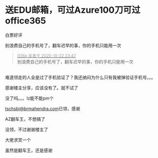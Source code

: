# 送EDU邮箱，可过Azure100刀可过office365


白票好评<img src="static/image/smiley/default/lol.gif" smilieid="12" border="0" alt="" />

别浪费自己的手机号了，翻车迟早的事，你的手机只能用一次

<div class="quote"><blockquote><font size="2"><a href="https://www.hostloc.com/forum.php?mod=redirect&amp;goto=findpost&amp;pid=9338786&amp;ptid=757396" target="_blank"><font color="#999999">l516q 发表于 2020-10-22 23:47</font></a></font><br />
别浪费自己的手机号了，翻车迟早的事，你的手机只能用一次</blockquote></div><br />
难道领走的人全是过了手机验证了？我还纳闷为什么只有我被弹验证手机号。。。

感谢楼主分享，应该没有了。就不试了

没了吗。。。lz能不能pm个<img src="static/image/smiley/yct/010.gif" smilieid="41" border="0" alt="" />

<a href="mailto:tschsbj@brmahendra.com">tschsbj@brmahendra.com</a>已领，感谢

AZ翻车王，不想搞了

没领，不过谢谢楼主了

大佬求赏一个<img src="static/image/smiley/default/lol.gif" smilieid="12" border="0" alt="" /><img id="aimg_Z66Zn" onclick="zoom(this, this.src, 0, 0, 0)" class="zoom" src="https://cdn.jsdelivr.net/gh/hishis/forum-master/public/images/patch.gif" onmouseover="img_onmouseoverfunc(this)" onload="thumbImg(this)" border="0" alt="" />

虽然是翻车王，还是感谢
